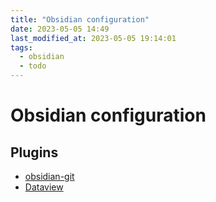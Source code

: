 ```yaml
---
title: "Obsidian configuration"
date: 2023-05-05 14:49
last_modified_at: 2023-05-05 19:14:01
tags:
  - obsidian
  - todo
---
```


# Obsidian configuration

## Plugins

- [obsidian-git](https://github.com/denolehov/obsidian-git)
- [Dataview](https://blacksmithgu.github.io/obsidian-dataview/)
